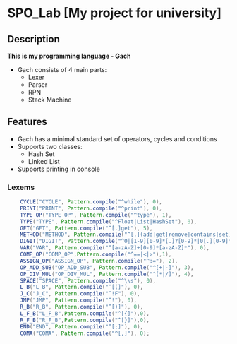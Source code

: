 # SPO_Lab [My project for university]
## Description
**This is my programming language - Gach**

- Gach consists of 4 main parts:
  + Lexer
  + Parser
  + RPN
  + Stack Machine

## Features

- Gach has a minimal standard set of operators, cycles and conditions
- Supports two classes:
  + Hash Set
  + Linked List
- Supports printing in console

### Lexems
```Java
    CYCLE("CYCLE", Pattern.compile("^while"), 0),
    PRINT("PRINT", Pattern.compile("^print"), 0),
    TYPE_OP("TYPE_OP", Pattern.compile("^type"), 1),
    TYPE("TYPE", Pattern.compile("^Float|List|HashSet"), 0),
    GET("GET", Pattern.compile("^[.]get"), 5),
    METHOD("METHOD", Pattern.compile("^[.](add|get|remove|contains|set)"), 5),
    DIGIT("DIGIT", Pattern.compile("^0|[1-9][0-9]*[.]?[0-9]*|0[.][0-9]*"), 0),
    VAR("VAR", Pattern.compile("^[a-zA-Z]+[0-9]*[a-zA-Z]*"), 0),
    COMP_OP("COMP_OP",Pattern.compile("^==|<|>"),1),
    ASSIGN_OP("ASSIGN_OP", Pattern.compile("^:="), 2),
    OP_ADD_SUB("OP_ADD_SUB", Pattern.compile("^[+|-]"), 3),
    OP_DIV_MUL("OP_DIV_MUL", Pattern.compile("^[*|/]"), 4),
    SPACE("SPACE", Pattern.compile("^\\s"), 0),
    L_B("L_B", Pattern.compile("^[(]"), 0),
    J_C("J_C", Pattern.compile("^!F"), 0),
    JMP("JMP", Pattern.compile("^!"), 0),
    R_B("R_B", Pattern.compile("^[)]"), 0),
    L_F_B("L_F_B",Pattern.compile("^[{]"),0),
    R_F_B("R_F_B",Pattern.compile("^[}]"),0),
    END("END", Pattern.compile("^[;]"), 0),
    COMA("COMA", Pattern.compile("^[,]"), 0);
```
